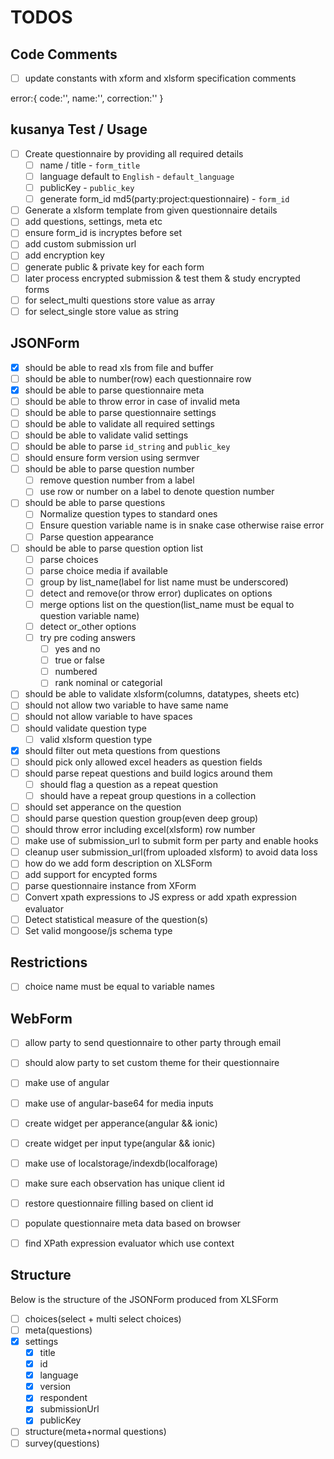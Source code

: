 # TODOS

## Code Comments
- [ ] update constants with xform and xlsform specification comments

error:{
    code:'',
    name:'',
    correction:''
}

## kusanya Test / Usage
- [ ] Create questionnaire by providing all required details
    - [ ] name / title - `form_title`
    - [ ] language default to `English` - `default_language`
    - [ ] publicKey - `public_key`
    - [ ] generate form_id md5(party:project:questionnaire) - `form_id`
- [ ] Generate a xlsform template from given questionnaire details 
- [ ] add questions, settings, meta etc
- [ ] ensure form_id is incryptes before set
- [ ] add custom submission url
- [ ] add encryption key
- [ ] generate public & private key for each form
- [ ] later process encrypted submission & test them & study encrypted forms
- [ ] for select_multi questions store value as array
- [ ] for select_single store value as string

## JSONForm
- [x] should be able to read xls from file and buffer
- [ ] should be able to number(row) each questionnaire row
- [x] should be able to parse questionnaire meta
- [ ] should be able to throw error in case of invalid meta
- [ ] should be able to parse questionnaire settings
- [ ] should be able to validate all required settings
- [ ] should be able to validate valid settings
- [ ] should be able to parse `id_string` and `public_key`
- [ ] should ensure form version using sermver
- [ ] should be able to parse question number
    - [ ] remove question number from a label
    - [ ] use row or number on a label to denote question number 
- [ ] should be able to parse questions
    - [ ] Normalize question types to standard ones
    - [ ] Ensure question variable name is in snake case otherwise raise error
    - [ ] Parse question appearance 
- [ ] should be able to parse question option list
    - [ ] parse choices
    - [ ] parse choice media if available
    - [ ] group by list_name(label for list name must be underscored)
    - [ ] detect and remove(or throw error) duplicates on options
    - [ ] merge options list on the question(list_name must be equal to question variable name)
    - [ ] detect or_other options
    - [ ] try pre coding answers
        - [ ] yes and no
        - [ ] true or false
        - [ ] numbered
        - [ ] rank nominal or categorial 
- [ ] should be able to validate xlsform(columns, datatypes, sheets etc)
- [ ] should not allow two variable to have same name
- [ ] should not allow variable to have spaces
- [ ] should validate question type
    - [ ] valid xlsform question type 
- [x] should filter out meta questions from questions
- [ ] should pick only allowed excel headers as question fields
- [ ] should parse repeat questions and build logics around them
    - [ ] should flag a question as a repeat question
    - [ ] should have a repeat group questions in a collection 
- [ ] should set apperance on the question
- [ ] should parse question question group(even deep group)
- [ ] should throw error including excel(xlsform) row number
- [ ] make use of submission_url to submit form per party and enable hooks
- [ ] cleanup user submission_url(from uploaded xlsform) to avoid data loss
- [ ] how do we add form description on XLSForm
- [ ] add support for encypted forms
- [ ] parse questionnaire instance from XForm
- [ ] Convert xpath expressions to JS express or add xpath expression evaluator
- [ ] Detect statistical measure of the question(s)
- [ ] Set valid mongoose/js schema type

## Restrictions
- [ ] choice name must be equal to variable names


## WebForm
- [ ] allow party to send questionnaire to other party through email
- [ ] should alow party to set custom theme for their questionnaire
- [ ] make use of angular
- [ ] make use of angular-base64 for media inputs
- [ ] create widget per apperance(angular && ionic)
- [ ] create widget per input type(angular && ionic)
- [ ] make use of localstorage/indexdb(localforage)
- [ ] make sure each observation has unique client id
- [ ] restore questionnaire filling based on client id
- [ ] populate questionnaire meta data based on browser
- [ ] find XPath expression evaluator which use context


## Structure
Below is the structure of the JSONForm produced from XLSForm

- [ ] choices(select + multi select choices)
- [ ] meta(questions)
- [x] settings
    + [x] title
    + [x] id
    + [x] language
    + [x] version
    + [x] respondent
    + [x] submissionUrl
    + [x] publicKey
- [ ] structure(meta+normal questions)
- [ ] survey(questions) 